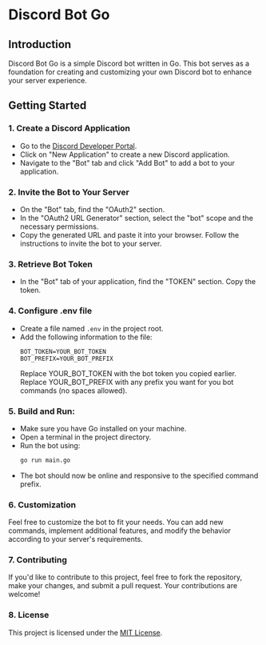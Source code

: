 # Discord Bot Go

## Introduction

Discord Bot Go is a simple Discord bot written in Go. This bot serves as a foundation for creating and customizing your own Discord bot to enhance your server experience.

## Getting Started

### 1. Create a Discord Application

- Go to the [Discord Developer Portal](https://discord.com/developers/applications).
- Click on "New Application" to create a new Discord application.
- Navigate to the "Bot" tab and click "Add Bot" to add a bot to your application.

### 2. Invite the Bot to Your Server

- On the "Bot" tab, find the "OAuth2" section.
- In the "OAuth2 URL Generator" section, select the "bot" scope and the necessary permissions.
- Copy the generated URL and paste it into your browser. Follow the instructions to invite the bot to your server.

### 3. Retrieve Bot Token

- In the "Bot" tab of your application, find the "TOKEN" section. Copy the token.

### 4. Configure .env file

- Create a file named `.env` in the project root.
- Add the following information to the file:
  ```env
  BOT_TOKEN=YOUR_BOT_TOKEN
  BOT_PREFIX=YOUR_BOT_PREFIX
  ```
  Replace YOUR_BOT_TOKEN with the bot token you copied earlier.
  Replace YOUR_BOT_PREFIX with any prefix you want for you bot commands (no spaces allowed).

### 5. Build and Run:
- Make sure you have Go installed on your machine.
- Open a terminal in the project directory.
- Run the bot using:
  ```bash
  go run main.go
- The bot should now be online and responsive to the specified command prefix.
### 6. Customization
Feel free to customize the bot to fit your needs. You can add new commands, implement additional features, and modify the behavior according to your server's requirements.

### 7. Contributing
If you'd like to contribute to this project, feel free to fork the repository, make your changes, and submit a pull request. Your contributions are welcome!

### 8. License
This project is licensed under the [MIT License](https://opensource.org/licenses/MIT).
